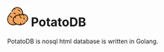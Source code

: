 # [<img src="potato.png" width="48"/>](potato.png) PotatoDB
PotatoDB is nosql html database is written in Golang.
